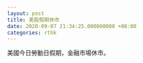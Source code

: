 ```yaml
---
layout: post
title: 美股假期休市
date: 2020-09-07 21:34:25.000000000 +08:00
categories: rthk
---
```


美國今日勞動日假期，金融市場休市。
